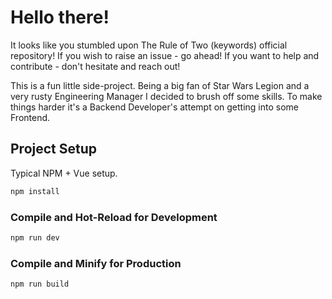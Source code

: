 # Hello there!

It looks like you stumbled upon The Rule of Two (keywords) official repository! If you wish to raise an issue - go ahead! If you want to help and contribute - don't hesitate and reach out!

This is a fun little side-project. Being a big fan of Star Wars Legion and a very rusty Engineering Manager I decided to brush off some skills. To make things harder it's a Backend Developer's attempt on getting into some Frontend. 

## Project Setup

Typical NPM + Vue setup. 

```sh
npm install
```

### Compile and Hot-Reload for Development

```sh
npm run dev
```

### Compile and Minify for Production

```sh
npm run build
```
